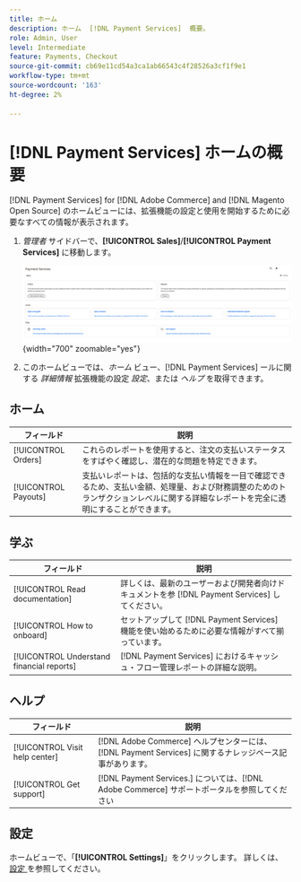 ```yaml
---
title: ホーム
description: ホーム  [!DNL Payment Services]  概要。
role: Admin, User
level: Intermediate
feature: Payments, Checkout
source-git-commit: cb69e11cd54a3ca1ab66543c4f28526a3cf1f9e1
workflow-type: tm+mt
source-wordcount: '163'
ht-degree: 2%

---
```


# [!DNL Payment Services] ホームの概要

[!DNL Payment Services] for [!DNL Adobe Commerce] and [!DNL Magento Open Source] のホームビューには、拡張機能の設定と使用を開始するために必要なすべての情報が表示されます。

1. _管理者_ サイドバーで、**[!UICONTROL Sales]**/**[!UICONTROL Payment Services]** に移動します。

   ![ ホームビュー ](assets/home-view.png){width="700" zoomable="yes"}

1. このホームビューでは、_ホーム_ ビュー、[!DNL Payment Services] ールに関する _詳細情報_ 拡張機能の設定 _設定_、または _ヘルプ_ を取得できます。

## ホーム

| フィールド | 説明 |
|---|---|
| [!UICONTROL Orders] | これらのレポートを使用すると、注文の支払いステータスをすばやく確認し、潜在的な問題を特定できます。 |
| [!UICONTROL Payouts] | 支払いレポートは、包括的な支払い情報を一目で確認できるため、支払い金額、処理量、および財務調整のためのトランザクションレベルに関する詳細なレポートを完全に透明にすることができます。 |

## 学ぶ

| フィールド | 説明 |
|---|---|
| [!UICONTROL Read documentation] | 詳しくは、最新のユーザーおよび開発者向けドキュメントを参 [!DNL Payment Services] してください。 |
| [!UICONTROL How to onboard] | セットアップして [!DNL Payment Services] 機能を使い始めるために必要な情報がすべて揃っています。 |
| [!UICONTROL Understand financial reports] | [!DNL Payment Services] におけるキャッシュ・フロー管理レポートの詳細な説明。 |

## ヘルプ

| フィールド | 説明 |
|---|---|
| [!UICONTROL Visit help center] | [!DNL Adobe Commerce] ヘルプセンターには、[!DNL Payment Services] に関するナレッジベース記事があります。 |
| [!UICONTROL Get support] | [!DNL Payment Services.] については、[!DNL Adobe Commerce] サポートポータルを参照してください |

## 設定

ホームビューで、「**[!UICONTROL Settings]**」をクリックします。 詳しくは、[ 設定 ](settings.md) を参照してください。
